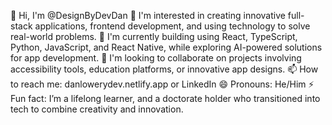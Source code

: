 👋 Hi, I'm @DesignByDevDan
👀 I'm interested in creating innovative full-stack applications, frontend development, and using technology to solve real-world problems.
🌱 I'm currently building using React, TypeScript, Python, JavaScript, and React Native, while exploring AI-powered solutions for app development.
💞️ I'm looking to collaborate on projects involving accessibility tools, education platforms, or innovative app designs.
📫 How to reach me: danlowerydev.netlify.app or LinkedIn
😄 Pronouns: He/Him
⚡ Fun fact: I’m a lifelong learner, and a doctorate holder who transitioned into tech to combine creativity and innovation.
